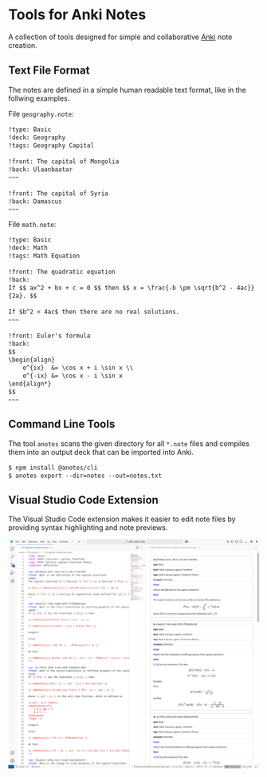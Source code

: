 # Tools for Anki Notes

A collection of tools designed for simple and collaborative [Anki](https://apps.ankiweb.net/) note creation.

## Text File Format

The notes are defined in a simple human readable text format, like in the follwing examples.

File `geography.note`:

```
!type: Basic
!deck: Geography
!tags: Geography Capital

!front: The capital of Mongolia
!back: Ulaanbaatar
~~~

!front: The capital of Syria
!back: Damascus
~~~
```

File `math.note`:

```
!type: Basic
!deck: Math
!tags: Math Equation

!front: The quadratic equation
!back:
If $$ ax^2 + bx + c = 0 $$ then $$ x = \frac{-b \pm \sqrt{b^2 - 4ac}}{2a}. $$

If $b^2 < 4ac$ then there are no real solutions.
~~~

!front: Euler's formula
!back:
$$
\begin{align}
    e^{ix}  &= \cos x + i \sin x \\
    e^{-ix} &= \cos x - i \sin x
\end{align*}
$$
~~~
```

## Command Line Tools

The tool `anotes` scans the given directory for all `*.note` files and compiles them into an output deck that can be
imported into Anki.

```shell
$ npm install @anotes/cli
$ anotes export --dir=notes --out=notes.txt
```

## Visual Studio Code Extension

The Visual Studio Code extension makes it easier to edit note files by providing syntax highlighting and note previews.

![VSCode Screenshot](docs/vscode-screenshot.png)
